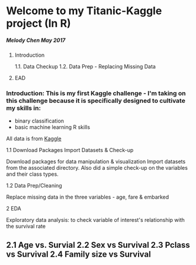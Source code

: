 Welcome to my Titanic-Kaggle project (In R)
====================================

##### Melody Chen  May 2017

1. Introduction

   1.1. Data Checkup
   1.2. Data Prep - Replacing Missing Data

2. EAD   
   
### Introduction: This is my first Kaggle challenge -  I'm taking on this challenge because it is specifically designed to cultivate my skills in:
- binary classification
- basic machine learning R skills

All data is from [Kaggle](https://www.kaggle.com/c/titanic/data)

1.1  Download Packages Import Datasets & Check-up

Download packages for data manipulation & visualization 
Import datasets from the associated directory. Also did a simple check-up on the variables and their class types. 


1.2 Data Prep/Cleaning

Replace missing data in the three variables - age, fare & embarked 

2 EDA

Exploratory data analysis: to check variable of interest's relationship with the survival rate

2.1 Age vs. Survial 
2.2 Sex vs Survival
2.3 Pclass vs Survival 
2.4 Family size vs Survival
---



